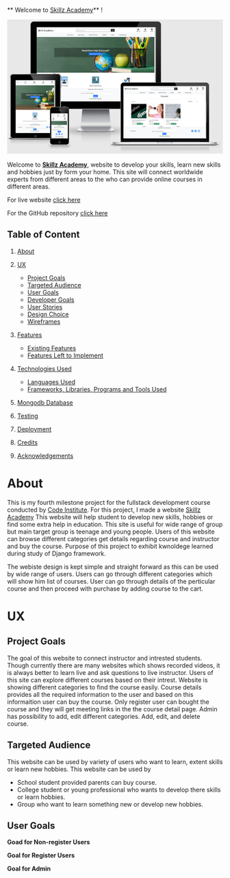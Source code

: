 ** Welcome to [Skillz Academy](https://skillz-academy.herokuapp.com/)** !

![Responsive Design](./media/responsivescreenshot.png)

Welcome to **[Skillz Academy](https://skillz-academy.herokuapp.com/)**, website to develop your skills, learn new skills and hobbies just by form your home. This site will connect worldwide experts from different areas to the who can provide online courses in different areas.

For live website [click here](https://skillz-academy.herokuapp.com/)

For the GitHub repository [click here](https://github.com/rajendradanve/skillzacademy)


##   **Table of Content**

 1. [About](#About)
 2. [UX](#UX)
    *   [Project Goals](#project-goals)
    *   [Targeted Audience](#targeted-audience)
    *   [User Goals](#user-goals)
    *   [Developer Goals](#developer-goals)
    *   [User Stories](#user-stories)
    *   [Design Choice](#design-choice)
    *   [Wireframes](#wireframes)

 2. [Features](#features)
    *   [Existing Features](#existing-features)
    *   [Features Left to Implement](#features-left-to-implement)

3.  [Technologies Used](#technologies-used)
    *   [Languages Used](#languages-used)
    *   [Frameworks, Libraries, Programs and Tools Used](#frameworks-libraries-programs-and-tools-used)
   
4. [Mongodb Database](#mongodb-database) 

5. [Testing](#testing)

5. [Deployment](#deployment)

6. [Credits](#credits)

7. [Acknowledgements](#acknowledgements)

# **About**
This is my fourth milestone project for the fullstack development course conducted by [Code Institute](https://codeinstitute.net/global/). For this project, I made a website [Skillz Academy](https://skillz-academy.herokuapp.com/) This website will help student to develop new skills, hobbies or find some extra help in education. 
This site is useful for wide range of group but main target group is teenage and young people.
Users of this website can browse different categories get details regarding course and instructor and buy the course. Purpose of this project to exhibit kwnoldege learned during study of Django framework. 

The webiste design is kept simple and straight forward as this can be used by wide range of users. 
Users can go through different categories which will show him list of courses. User can go through details of the perticular course and then proceed with purchase by adding course to the cart. 

# **UX**

##  **Project Goals**
The goal of this website to connect instructor and intrested students.
Though currently there are many websites which shows recorded videos, it is always better to learn live and ask questions to live instructor. 
Users of this site can explore different courses based on their intrest.
Website is showing different categories to find the course easily.
Course details provides all the required information to the user and based on this informaition user can buy the course. Only register user can bought the course and they will get meeting links in the the course detail page. 
Admin has possibility to add, edit different categories. Add, edit, and delete course. 



## **Targeted Audience**
This website can be used by variety of users who want to learn, extent skills or learn new hobbies.
This website can be used by
- School student provided parents can buy course.
- College student or young professional who wants to develop there skills or learn hobbies.
- Group who want to learn something new or develop new hobbies. 

## **User Goals**

**Goad for Non-register Users**

**Goal for Register Users**

**Goal for Admin**